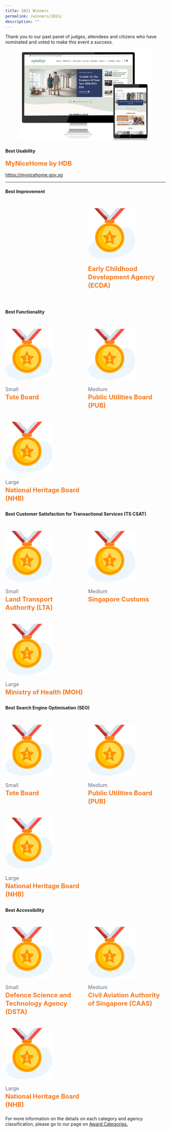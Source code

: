 ```yaml
---
title: 2021 Winners
permalink: /winners/2021/
description: ""
---
```

<style type="text/css">
.content h4 {
    color: #B41E8E;
    font-weight: 700;
}
.winner {
    font-size: 1.25rem;
    color: #F47920;
    font-weight: 700;
    line-height: 1.3 !important;
    margin-top: 0;
    margin-bottom: 8px;
}
.classification {
    font-size: 1rem;
    color: #667085;
    line-height: 1.5 !important;
}
.grid-container {
    display: grid;
    gap: 1rem;
    grid-template-columns: repeat(auto-fit, minmax(15rem, 3fr));
    justify-content: center;
    padding-top: 12px;
}
.grid-container figure {
    margin-left: 0;
    margin-right: 16px;
}
.grid-container .media+.media {
    border: 0 none !important;
    margin-top: 0 !important;
    padding: 0 !important;
}
</style>
<p>Thank you to our past panel of judges, attendees and citizens who have nominated and voted to make this event a success.</p>
<div class="row is-multiline">
  <div class="col is-4">
    <figure class="image is-5by4 margin--none"><img src="/images/mnh_hdb.png"></figure>
  </div>
  <div class="col is-8">
    <h4>Best Usability</h4>
    <div class="winner">MyNiceHome by HDB</div>
    <p class="margin--top--none"><a target="_blank" href="mynicehome.gov.sg">https://mynicehome.gov.sg</a></p>
  </div>
</div>
<hr>
<h4 class="has-text-centered">Best Improvement</h4>
<div class="grid-container">
  <div class="is-hidden-mobile">&nbsp;</div>
  <div>
    <article class="media">
      <figure class="media-left"> <img alt="" src="/images/trophy2.svg"> </figure>
      <div class="media-content">
        <div class="content">
          <div class="winner">Early Childhood Development Agency (ECDA)</div>
        </div>
      </div>
    </article>
  </div>
  <div class="is-hidden-mobile">&nbsp;</div>
</div>
<h4 class="has-text-centered">Best Functionality</h4>
<div class="grid-container">
  <article class="media">
    <figure class="media-left"> <img alt="" src="/images/trophy2.svg"> </figure>
    <div class="media-content">
      <div class="content">
        <div class="classification">Small</div>
        <div class="winner">Tote Board</div>
      </div>
    </div>
  </article>
  <article class="media">
    <figure class="media-left"> <img alt="" src="/images/trophy2.svg"> </figure>
    <div class="media-content">
      <div class="content">
        <div class="classification">Medium</div>
        <div class="winner">Public Utilities Board (PUB)</div>
      </div>
    </div>
  </article>
  <article class="media">
    <figure class="media-left"> <img alt="" src="/images/trophy2.svg"> </figure>
    <div class="media-content">
      <div class="content">
        <div class="classification">Large</div>
        <div class="winner">National Heritage Board (NHB)</div>
      </div>
    </div>
  </article>
</div>
<h4 class="has-text-centered">Best Customer Satisfaction for Transactional Services (TS CSAT)</h4>
<div class="grid-container">
  <article class="media">
    <figure class="media-left"> <img alt="" src="/images/trophy2.svg"> </figure>
    <div class="media-content">
      <div class="content">
        <div class="classification">Small</div>
        <div class="winner">Land Transport Authority (LTA)</div>
      </div>
    </div>
  </article>
  <article class="media">
    <figure class="media-left"> <img alt="" src="/images/trophy2.svg"> </figure>
    <div class="media-content">
      <div class="content">
        <div class="classification">Medium</div>
        <div class="winner">Singapore Customs</div>
      </div>
    </div>
  </article>
  <article class="media">
    <figure class="media-left"> <img alt="" src="/images/trophy2.svg"> </figure>
    <div class="media-content">
      <div class="content">
        <div class="classification">Large</div>
        <div class="winner">Ministry of Health (MOH)</div>
      </div>
    </div>
  </article>
</div>
<h4 class="has-text-centered">Best Search Engine Optimisation (SEO)</h4>
<div class="grid-container">
  <article class="media">
    <figure class="media-left"> <img alt="" src="/images/trophy2.svg"> </figure>
    <div class="media-content">
      <div class="content">
        <div class="classification">Small</div>
        <div class="winner">Tote Board</div>
      </div>
    </div>
  </article>
  <article class="media">
    <figure class="media-left"> <img alt="" src="/images/trophy2.svg"> </figure>
    <div class="media-content">
      <div class="content">
        <div class="classification">Medium</div>
        <div class="winner">Public Utilities Board (PUB)</div>
      </div>
    </div>
  </article>
  <article class="media">
    <figure class="media-left"> <img alt="" src="/images/trophy2.svg"> </figure>
    <div class="media-content">
      <div class="content">
        <div class="classification">Large</div>
        <div class="winner">National Heritage Board (NHB)</div>
      </div>
    </div>
  </article>
</div>
<h4 class="has-text-centered">Best Accessibility</h4>
<div class="grid-container">
  <article class="media">
    <figure class="media-left"> <img alt="" src="/images/trophy2.svg"> </figure>
    <div class="media-content">
      <div class="content">
        <div class="classification">Small</div>
        <div class="winner">Defence Science and Technology Agency (DSTA)</div>
      </div>
    </div>
  </article>
  <article class="media">
    <figure class="media-left"> <img alt="" src="/images/trophy2.svg"> </figure>
    <div class="media-content">
      <div class="content">
        <div class="classification">Medium</div>
        <div class="winner">Civil Aviation Authority of Singapore (CAAS)</div>
      </div>
    </div>
  </article>
  <article class="media">
    <figure class="media-left"> <img alt="" src="/images/trophy2.svg"> </figure>
    <div class="media-content">
      <div class="content">
        <div class="classification">Large</div>
        <div class="winner">National Heritage Board (NHB)</div>
      </div>
    </div>
  </article>
</div>
<p>For more information on the details on each category and agency classification, please go to our page on <a aria-label="Link to Award Categories page" href="/award-categories/">Award Categories.</a></p>
